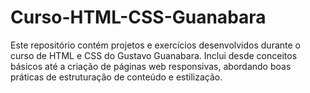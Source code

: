 # Curso-HTML-CSS-Guanabara
Este repositório contém projetos e exercícios desenvolvidos durante o curso de HTML e CSS do Gustavo Guanabara. Inclui desde conceitos básicos até a criação de páginas web responsivas, abordando boas práticas de estruturação de conteúdo e estilização.
